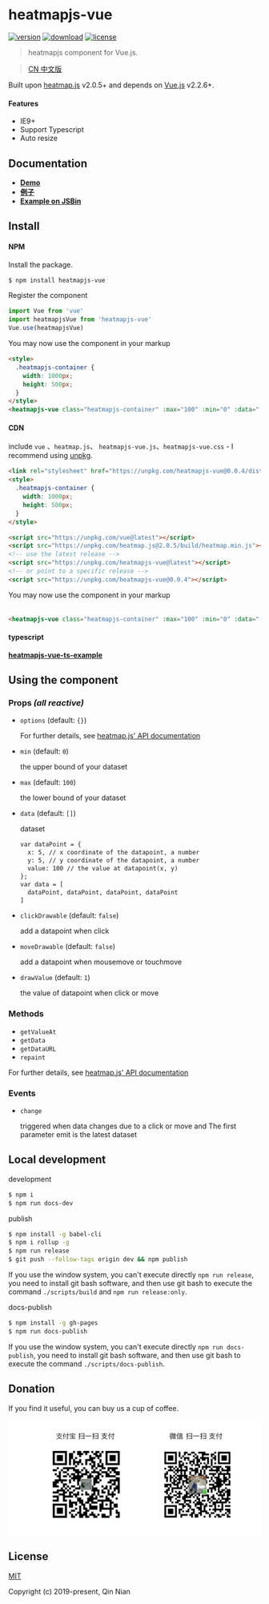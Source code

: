 # heatmapjs-vue

[![version](https://img.shields.io/npm/v/heatmapjs-vue.svg)](https://www.npmjs.com/package/heatmapjs-vue)
[![download](https://img.shields.io/npm/dm/heatmapjs-vue.svg)](https://www.npmjs.com/package/heatmapjs-vue)
[![license](https://img.shields.io/github/license/nqdy666/heatmapjs-vue.svg)](https://github.com/nqdy666/heatmapjs-vue/blob/dev/LICENSE)

> heatmapjs component for Vue.js.

> [CN 中文版](./README.zh_CN.md)

Built upon [heatmap.js](https://www.patrick-wied.at/static/heatmapjs/) v2.0.5+ and depends on [Vue.js](https://vuejs.org/) v2.2.6+.

#### Features
- IE9+
- Support Typescript
- Auto resize

## Documentation
- **[Demo](https://nqdy666.github.io/heatmapjs-vue/)**
- **[例子](https://nqdy666.github.io/heatmapjs-vue/cn/)**
- **[Example on JSBin](https://jsbin.com/quwakos/edit?html,css,js,output)**

## Install

#### NPM
Install the package.

```bash
$ npm install heatmapjs-vue
```

Register the component

```js
import Vue from 'vue'
import heatmapjsVue from 'heatmapjs-vue'
Vue.use(heatmapjsVue)
```

You may now use the component in your markup

```html
<style>
  .heatmapjs-container {
    width: 1000px;
    height: 500px;
  }
</style>
<heatmapjs-vue class="heatmapjs-container" :max="100" :min="0" :data="[{ x: 10, y: 15, value: 5}]"></heatmapjs-vue>
```

#### CDN

include `vue` 、`heatmap.js`、 `heatmapjs-vue.js`、`heatmapjs-vue.css` - I recommend using [unpkg](https://unpkg.com/#/).

```html
<link rel="stylesheet" href="https://unpkg.com/heatmapjs-vue@0.0.4/dist/heatmapjs-vue.css"/>
<style>
  .heatmapjs-container {
    width: 1000px;
    height: 500px;
  }
</style>
```

```html
<script src="https://unpkg.com/vue@latest"></script>
<script src="https://unpkg.com/heatmap.js@2.0.5/build/heatmap.min.js"></script>
<!-- use the latest release -->
<script src="https://unpkg.com/heatmapjs-vue@latest"></script>
<!-- or point to a specific release -->
<script src="https://unpkg.com/heatmapjs-vue@0.0.4"></script>
```

You may now use the component in your markup

```html

<heatmapjs-vue class="heatmapjs-container" :max="100" :min="0" :data="[{ x: 10, y: 15, value: 5}]"></heatmapjs-vue>
```

#### typescript
**[heatmapjs-vue-ts-example](https://github.com/nqdy666/heatmapjs-vue-ts-example)**

## Using the component

### Props *(all reactive)*
* `options` (default: `{}`)

  For further details, see [heatmap.js' API documentation](https://www.patrick-wied.at/static/heatmapjs/docs.html)

* `min` (default: `0`)
  
  the upper bound of your dataset
  
* `max` (default: `100`)

  the lower bound of your dataset
  
* `data` (default: `[]`)

  dataset
  ```
  var dataPoint = { 
    x: 5, // x coordinate of the datapoint, a number 
    y: 5, // y coordinate of the datapoint, a number
    value: 100 // the value at datapoint(x, y)
  };
  var data = [
    dataPoint, dataPoint, dataPoint, dataPoint
  ]
  ```
* `clickDrawable` (default: `false`)

  add a datapoint when click

* `moveDrawable` (default: `false`)

  add a datapoint when mousemove or touchmove

* `drawValue`  (default: `1`)

  the value of datapoint when click or move

### Methods
* `getValueAt`
* `getData`
* `getDataURL`
* `repaint`

For further details, see [heatmap.js' API documentation](https://www.patrick-wied.at/static/heatmapjs/docs.html)

### Events
* `change`

  triggered when data changes due to a click or move and The first parameter emit is the latest dataset

## Local development

development
```bash
$ npm i
$ npm run docs-dev
```

publish
```bash
$ npm install -g babel-cli
$ npm i rollup -g
$ npm run release
$ git push --follow-tags origin dev && npm publish
```
If you use the window system, you can't execute directly `npm run release`, you need to install git bash software, and then use git bash to execute the command `./scripts/build` and `npm run release:only`.

docs-publish
```bash
$ npm install -g gh-pages
$ npm run docs-publish
```
If you use the window system, you can't execute directly `npm run docs-publish`, you need to install git bash software, and then use git bash to execute the command `./scripts/docs-publish`.

## Donation
If you find it useful, you can buy us a cup of coffee.

<img width="650" src="https://raw.githubusercontent.com/nqdy666/heatmapjs-vue/dev/docs/assets/images/qrcode-donation.png" alt="donation">

## License

[MIT](https://github.com/nianqin/heatmapjs-vue/blob/master/LICENSE.md)

Copyright (c) 2019-present, Qin Nian
